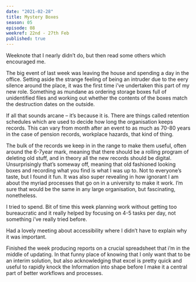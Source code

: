 ```yaml
---
date: "2021-02-28"
title: Mystery Boxes
season: 05
episode: 08
weekref: 22nd - 27th Feb
published: true
---
```

Weeknote that I nearly didn’t do, but then read some others which encouraged me.

The big event of last week was leaving the house and spending a day in the office. Setting aside the strange feeling of being an intruder due to the eery silence around the place, it was the first time i’ve undertaken this part of my new role. Something as mundane as ordering storage boxes full of unidentified files and working out whether the contents of the boxes match the destruction dates on the outside.

If all that sounds arcane – it’s because it is. There are things called retention schedules which are used to decide how long the organisation keeps records. This can vary from  month after an event to as much as 70-80 years in the case of pension records, workplace hazards, that kind of thing.

The bulk of the records we keep in in the range to make them useful, often around the 6-7year mark, meaning that there should be a rolling program of deleting old stuff, and in theory all the new records should be digital. Unsurprisingly that’s someway off, meaning that old fashioned looking boxes and recording what you find is what I was up to. Not to everyone’s taste, but I found it fun.  It was also super revealing in how ignorant I am about the myriad processes that go on in a university to make it work.  I’m sure that would be the same in any large organisation, but fascinating, nonetheless.

I tried to spend. Bit of time this week planning work without getting too bureaucratic and it really helped by focusing on 4-5 tasks per day, not something i’ve really tried before.

Had a lovely meeting about accessibility where I didn’t have to explain why it was important.

Finished the week producing reports on a crucial spreadsheet that i’m in the middle of updating. In that funny place of knowing that I only want that to be an interim solution, but also acknowledging that excel is pretty quick and useful to rapidly knock the Information into shape before I make it a central part of better workflows and processes.
